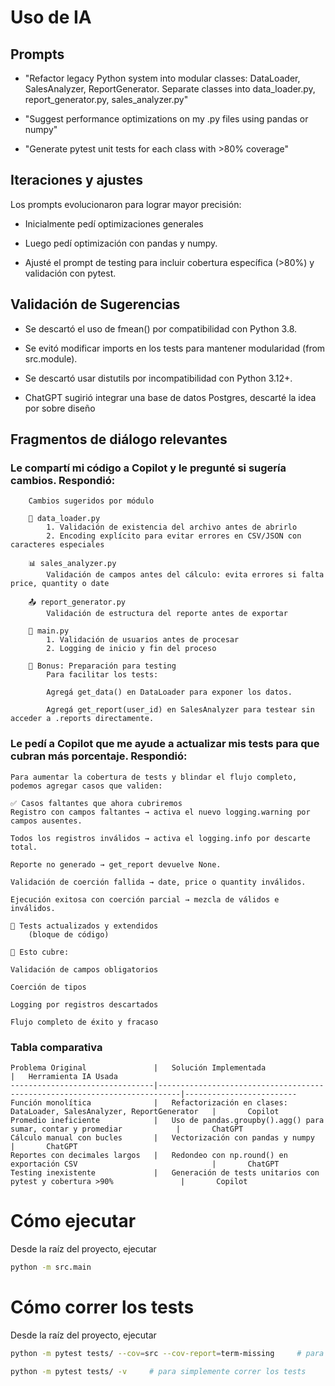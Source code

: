 # Uso de IA

## Prompts

- "Refactor legacy Python system into modular classes: DataLoader, SalesAnalyzer, ReportGenerator. Separate classes into data_loader.py, report_generator.py, sales_analyzer.py"

- "Suggest performance optimizations on my .py files using pandas or numpy"

- "Generate pytest unit tests for each class with >80% coverage"

## Iteraciones y ajustes

Los prompts evolucionaron para lograr mayor precisión:

- Inicialmente pedí optimizaciones generales

- Luego pedí optimización con pandas y numpy.

- Ajusté el prompt de testing para incluir cobertura específica (>80%) y validación con pytest.


## Validación de Sugerencias

- Se descartó el uso de fmean() por compatibilidad con Python 3.8.

- Se evitó modificar imports en los tests para mantener modularidad (from src.module).

- Se descartó usar distutils por incompatibilidad con Python 3.12+.

- ChatGPT sugirió integrar una base de datos Postgres, descarté la idea por sobre diseño 


## Fragmentos de diálogo relevantes

### Le compartí mi código a Copilot y le pregunté si sugería cambios. Respondió:
```
    Cambios sugeridos por módulo

    🔧 data_loader.py
        1. Validación de existencia del archivo antes de abrirlo
        2. Encoding explícito para evitar errores en CSV/JSON con caracteres especiales
    
    📊 sales_analyzer.py
        Validación de campos antes del cálculo: evita errores si falta price, quantity o date
    
    📤 report_generator.py
        Validación de estructura del reporte antes de exportar

    🚀 main.py
        1. Validación de usuarios antes de procesar
        2. Logging de inicio y fin del proceso

    🧪 Bonus: Preparación para testing
        Para facilitar los tests:

        Agregá get_data() en DataLoader para exponer los datos.

        Agregá get_report(user_id) en SalesAnalyzer para testear sin acceder a .reports directamente.

```
### Le pedí a Copilot que me ayude a actualizar mis tests para que cubran más porcentaje. Respondió:

```
Para aumentar la cobertura de tests y blindar el flujo completo, podemos agregar casos que validen:

✅ Casos faltantes que ahora cubriremos
Registro con campos faltantes → activa el nuevo logging.warning por campos ausentes.

Todos los registros inválidos → activa el logging.info por descarte total.

Reporte no generado → get_report devuelve None.

Validación de coerción fallida → date, price o quantity inválidos.

Ejecución exitosa con coerción parcial → mezcla de válidos e inválidos.

🧪 Tests actualizados y extendidos 
    (bloque de código)

🧠 Esto cubre:

Validación de campos obligatorios

Coerción de tipos

Logging por registros descartados

Flujo completo de éxito y fracaso
```


### Tabla comparativa

```
Problema Original               |   Solución Implementada                                                   |   Herramienta IA Usada
--------------------------------|---------------------------------------------------------------------------|-------------------------
Función monolítica	            |   Refactorización en clases: DataLoader, SalesAnalyzer, ReportGenerator   |       Copilot
Promedio ineficiente	        |   Uso de pandas.groupby().agg() para sumar, contar y promediar	        |       ChatGPT
Cálculo manual con bucles	    |   Vectorización con pandas y numpy	                                    |       ChatGPT
Reportes con decimales largos	|   Redondeo con np.round() en exportación CSV	                            |       ChatGPT
Testing inexistente     	    |   Generación de tests unitarios con pytest y cobertura >90%	            |       Copilot
```




# Cómo ejecutar

Desde la raíz del proyecto, ejecutar
```bash
python -m src.main
```


# Cómo correr los tests

Desde la raíz del proyecto, ejecutar
```bash
python -m pytest tests/ --cov=src --cov-report=term-missing     # para obtener informacion de coverage

python -m pytest tests/ -v     # para simplemente correr los tests
```

